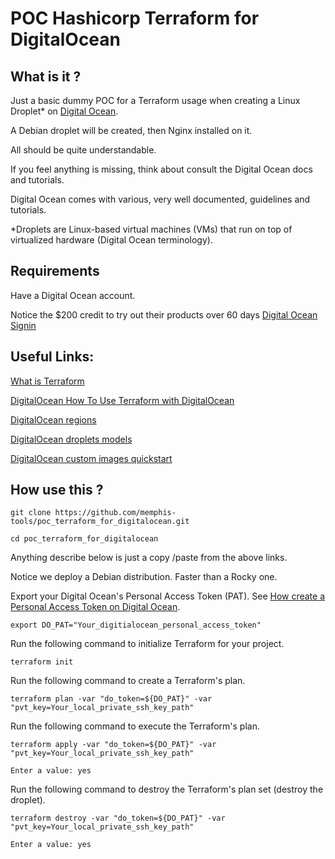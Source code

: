 # POC Hashicorp Terraform for DigitalOcean

## What is it ?
Just a basic dummy POC for a Terraform usage when creating a Linux Droplet* on [Digital Ocean](https://www.digitalocean.com/).

A Debian droplet will be created, then Nginx installed on it.

All should be quite understandable.

If you feel anything is missing, think about consult the Digital Ocean docs and tutorials.

Digital Ocean comes with various, very well documented, guidelines and tutorials.

*Droplets are Linux-based virtual machines (VMs) that run on top of virtualized hardware (Digital Ocean terminology).

## Requirements
Have a Digital Ocean account.

Notice the $200 credit to try out their products over 60 days [Digital Ocean Signin](https://cloud.digitalocean.com/registrations/new?refcode=f6fcd01aaffb)

## Useful Links:
[What is Terraform](https://developer.hashicorp.com/terraform/intro)

[DigitalOcean How To Use Terraform with DigitalOcean](https://www.digitalocean.com/community/tutorials/how-to-use-terraform-with-digitalocean)

[DigitalOcean regions](https://slugs.do-api.dev/)

[DigitalOcean droplets models](https://slugs.do-api.dev/)

[DigitalOcean custom images quickstart](https://docs.digitalocean.com/products/images/custom-images/quickstart/)

## How use this ?
`git clone https://github.com/memphis-tools/poc_terraform_for_digitalocean.git`

`cd poc_terraform_for_digitalocean`

Anything describe below is just a copy /paste from the above links.

Notice we deploy a Debian distribution. Faster than a Rocky one.

Export your Digital Ocean's Personal Access Token (PAT). See [How create a Personal Access Token on Digital Ocean](https://docs.digitalocean.com/reference/api/create-personal-access-token/).

`export DO_PAT="Your_digitialocean_personal_access_token"`

Run the following command to initialize Terraform for your project.

`terraform init`

Run the following command to create a Terraform's plan.

`terraform plan -var "do_token=${DO_PAT}" -var "pvt_key=Your_local_private_ssh_key_path"`

Run the following command to execute the Terraform's plan.

`terraform apply -var "do_token=${DO_PAT}" -var "pvt_key=Your_local_private_ssh_key_path"`

`Enter a value: yes`

Run the following command to destroy the Terraform's plan set (destroy the droplet).

`terraform destroy -var "do_token=${DO_PAT}" -var "pvt_key=Your_local_private_ssh_key_path"`

`Enter a value: yes`
